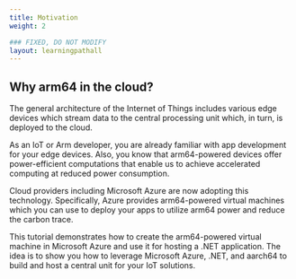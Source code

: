 ```yaml
---
title: Motivation
weight: 2

### FIXED, DO NOT MODIFY
layout: learningpathall
---
```


## Why arm64 in the cloud?
The general architecture of the Internet of Things includes various edge devices which stream data to the central processing unit which, in turn, is deployed to the cloud. 

As an IoT or Arm developer, you are already familiar with app development for your edge devices. Also, you know that arm64-powered devices offer power-efficient computations that enable us to achieve accelerated computing at reduced power consumption. 

Cloud providers including Microsoft Azure are now adopting this technology. Specifically, Azure provides arm64-powered virtual machines which you can use to deploy your apps to utilize arm64 power and reduce the carbon trace.

This tutorial demonstrates how to create the arm64-powered virtual machine in Microsoft Azure and use it for hosting a .NET application. The idea is to show you how to leverage Microsoft Azure, .NET, and aarch64 to build and host a central unit for your IoT solutions.
